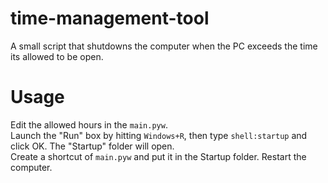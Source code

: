 # time-management-tool
A small script that shutdowns the computer when the PC exceeds the time its allowed to be open.  

# Usage
Edit the allowed hours in the `main.pyw`.  
Launch the "Run" box by hitting `Windows+R`, then type `shell:startup` and click OK. The "Startup" folder will open.  
Create a shortcut of `main.pyw` and put it in the Startup folder. Restart the computer.
